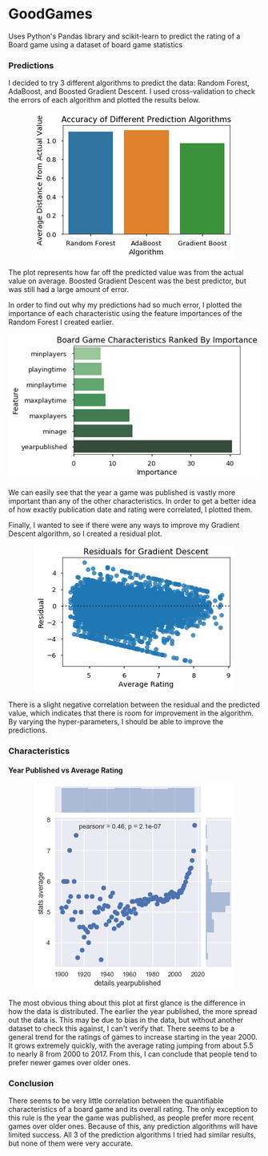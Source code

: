 # GoodGames
Uses Python's Pandas library and scikit-learn to predict the rating of a Board game using a dataset of board game statistics



### Predictions
I decided to try 3 different algorithms to predict the data: Random Forest, AdaBoost, and Boosted Gradient Descent. I used cross-validation to check the errors of each algorithm and plotted the results below.

<p align="center"> 
<img src="https://raw.githubusercontent.com/yashrane/GoodGames/master/plots/PredictionPlot.png")>
</p>

The plot represents how far off the predicted value was from the actual value on average. Boosted Gradient Descent was the best predictor, but was still had a large amount of error.


In order to find out why my predictions had so much error, I plotted the importance of each characteristic using the feature importances of the Random Forest I created earlier.

<p align="center"> 
<img src="https://raw.githubusercontent.com/yashrane/GoodGames/master/plots/ImportancePlot.png")>
</p>

We can easily see that the year a game was published is vastly more important than any of the other characteristics. In order to get a better idea of how exactly publication date and rating were correlated, I plotted them.


Finally, I wanted to see if there were any ways to improve my Gradient Descent algorithm, so I created a residual plot.

<p align="center"> 
<img src="https://raw.githubusercontent.com/yashrane/GoodGames/master/plots/ResidualPlot.png")>
</p>

There is a slight negative correlation between the residual and the predicted value, which indicates that there is room for improvement in the algorithm. By varying the hyper-parameters, I should be able to improve the predictions.


### Characteristics

#### Year Published vs Average Rating

<p align="center"> 
<img src="https://raw.githubusercontent.com/yashrane/GoodGames/master/plots/YearPlot.png")>
</p>

The most obvious thing about this plot at first glance is the difference in how the data is distributed. The earlier the year published, the more spread out the data is. This may be due to bias in the data, but without another dataset to check this against, I can't verify that.
There seems to be a general trend for the ratings of games to increase starting in the year 2000. It grows extremely quickly, with the average rating jumping from about 5.5 to nearly 8 from 2000 to 2017. From this, I can conclude that people tend to prefer newer games over older ones.



### Conclusion

There seems to be very little correlation between the quantifiable characteristics of a board game and its overall rating. The only exception to this rule is the year the game was published, as people prefer more recent games over older ones.
Because of this, any prediction algorithms will have limited success. All 3 of the prediction algorithms I tried had similar results, but none of them were very accurate. 

